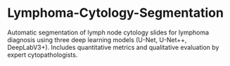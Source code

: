 # Lymphoma-Cytology-Segmentation
Automatic segmentation of lymph node cytology slides for lymphoma diagnosis using three deep learning models (U-Net, U-Net++, DeepLabV3+). Includes quantitative metrics and qualitative evaluation by expert cytopathologists.
